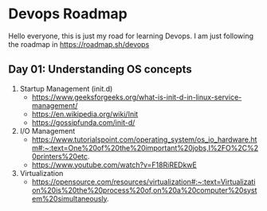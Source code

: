 # Devops Roadmap
Hello everyone, this is just my road for learning Devops. I am just following the roadmap in https://roadmap.sh/devops

## Day 01: Understanding OS concepts
1. Startup Management (init.d)
	- https://www.geeksforgeeks.org/what-is-init-d-in-linux-service-management/
	- https://en.wikipedia.org/wiki/Init
	- https://gossipfunda.com/init-d/
2. I/O Management
	- https://www.tutorialspoint.com/operating_system/os_io_hardware.htm#:~:text=One%20of%20the%20important%20jobs,I%2FO%2C%20printers%20etc.
	- https://www.youtube.com/watch?v=F18RiREDkwE
3. Virtualization
	- https://opensource.com/resources/virtualization#:~:text=Virtualization%20is%20the%20process%20of,on%20a%20computer%20system%20simultaneously.